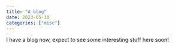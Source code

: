 ```yaml
---
title: "A blog"
date: 2023-05-10
categories: ["misc"]
---
```


I have a blog now, expect to see some interesting stuff here soon!